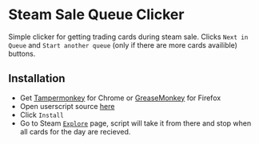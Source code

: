 # Steam Sale Queue Clicker
Simple clicker for getting trading cards during steam sale.
Clicks `Next in Queue` and `Start another queue` (only if there are more cards availible) buttons.

## Installation
 * Get [Tampermonkey](https://chrome.google.com/webstore/detail/tampermonkey/dhdgffkkebhmkfjojejmpbldmpobfkfo) for Chrome or [GreaseMonkey](https://addons.mozilla.org/en-US/firefox/addon/greasemonkey) for Firefox
 * Open userscript source [here](https://github.com/Xorboo/Steam-Sale-Queue-Clicker/raw/master/QueueClicker.user.js)
 * Click `Install`
 * Go to Steam [`Explore`](http://store.steampowered.com/explore/) page, script will take it from there and stop when all cards for the day are recieved.
